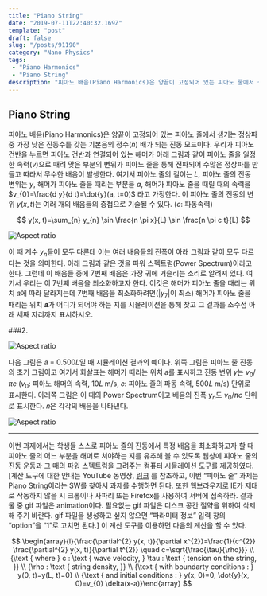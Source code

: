 ```yaml
---
title: "Piano String"
date: "2019-07-11T22:40:32.169Z"
template: "post"
draft: false
slug: "/posts/91190"
category: "Nano Physics"
tags: 
 - "Piano Harmonics"
 - "Piano String"
description: "피아노 배음(Piano Harmonics)은 양끝이 고정되어 있는 피아노 줄에서 생기는 정상파 중 가장 낮은 진동수를 갖는 기본음의 정수 배가 되는 진동 모드이다. "
---
```


## Piano String

피아노 배음(Piano Harmonics)은 양끝이 고정되어 있는 피아노 줄에서 생기는 정상파 중 가장 낮은 진동수를 갖는 기본음의 정수($n$) 배가 되는 진동 모드이다. 우리가 피아노 건반을 누르면 피아노 건반과 연결되어 있는 해머가 아래 그림과 같이 피아노 줄을 일정한 속력($v$)으로 때려 맞은 부분의 변위가 피아노 줄을 통해 전파되어 수많은 정상파를 만들고 따라서 무수한 배음이 발생한다. 여기서 피아노 줄의 길이는 $L$, 피아노 줄의 진동 변위는 $y$, 해머가 피아노 줄을 때리는 부분을 $a$, 해머가 피아노 줄을 때릴 때의 속력을 $v_{0}=\frac{d y}{d t}=\dot{y}(a, t=0)$ 라고 가정한다. 이 피아노 줄의 진동의 변위 $y(x,t)$는 여러 개의 배음들의 중첩으로 기술될 수 있다. ($c$: 파동속력) 

$$
y(x, t)=\sum_{n} y_{n} \sin \frac{n \pi x}{L} \sin \frac{n \pi c t}{L}
$$

![Aspect ratio](/media/POST/9119/0.jpg)




이 때 계수 $y_{n}$들이 모두 다른데 이는 여러 배음들의 진폭이 아래 그림과 같이 모두 다르다는 것을 의미한다. 아래 그림과 같은 것을 파워 스펙트럼(Power Spectrum)이라고 한다. 그런데 이 배음들 중에 7번째 배음은 가장 귀에 거슬리는 소리로 알려져 있다. 여기서 우리는 이 7번째 배음을 최소화하고자 한다. 이것은 해머가 피아노 줄을 때리는 위치 𝑎에 따라 달라지는데 7번째 배음을 최소화하려면($\left|y_{7}\right|$이 최소) 해머가 피아노 줄을 때리는 위치 𝒂가 어디가 되어야 하는 지를 시뮬레이션을 통해 찾고 그 결과를 소수점 아래 세째 자리까지 표시하시오.


###2. 

![Aspect ratio](/media/POST/9119/1.jpg)

다음 그림은 𝑎 = 0.500𝐿일 때 시뮬레이션 결과의 예이다. 위쪽 그림은 피아노 줄 진동의 초기 그림이고 여기서 화살표는 해머가 때리는 위치 𝑎를 표시하고 진동 변위 𝑦는 $v_{0} / \pi c$ ($v_{0}$: 피아노 해머의 속력, 10𝐿 m/s, 𝑐: 피아노 줄의 파동 속력, 500𝐿 m/s) 단위로 표시한다. 아래쪽 그림은 이 때의 Power Spectrum이고 배음의 진폭 $y_{n}$도 $v_{0} / \pi c$ 단위로 표시한다. 𝑛은 각각의 배음을 나타낸다.

![Aspect ratio](/media/POST/9119/2.jpg)

----------------------------------------------------------------------------------------------------------------------

이번 과제에서는 학생들 스스로 피아노 줄의 진동에서 특정 배음을 최소화하고자 할 때 피아노 줄의 어느 부분을 해머로 쳐야하는 지를 유추해 볼 수 있도록 웹상에 피아노 줄의 진동 운동과 그 때의 파워 스펙트럼을 그려주는 컴퓨터 시뮬레이션 도구를 제공하였다. [계산 도구에 대한 안내는 YouTube 동영상, [링크](http://youtu.be/14yrPPjrp_U) 를 참조하고, 이번 “피아노 줄” 과제는 Piano String이라는 SW를 찾아서 과제를 수행하면 된다. 또한 웹브라우저로 IE가 제대로 작동하지 않을 시 크롬이나 사파리 또는 Firefox를 사용하여 서버에 접속하라. 결과물 중 gif 파일은 animation이다. 필요없는 gif 파일은 디스크 공간 절약을 위하여 삭제해 주기 바란다. gif 파일을 생성하고 싶지 않으면 “파라미터 정보” 입력 창의 “option”을 “1”로 고치면 된다.] 이 계산 도구를 이용하면 다음의 계산을 할 수 있다.

$$
\begin{array}{l}{\frac{\partial^{2} y(x, t)}{\partial x^{2}}=\frac{1}{c^{2}} \frac{\partial^{2} y(x, t)}{\partial t^{2}} \quad c=\sqrt{\frac{\tau}{\rho}}} \\ {\text { where } c : \text { wave velocity, } \tau : \text { tension on the string, }} \\ {\rho : \text { string density, }} \\ {\text { with boundarty conditions : } y(0, t)=y(L, t)=0} \\ {\text { and initial conditions : } y(x, 0)=0, \dot{y}(x, 0)=v_{0} \delta(x-a)}\end{array}
$$

